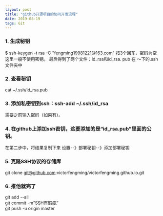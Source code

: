 ```yaml
---
layout: post
title: "github开源项目的协同开发流程"
date: 2019-08-19 
tags: Git  
---
```


### 1. 生成秘钥 
$ ssh-keygen -t rsa -C "fengming19981221@163.com" 
按3个回车，密码为空这里一般不使用密钥。 
最后得到了两个文件：id_rsa和id_rsa. pub 在 ～下的.ssh文件夹中 
 
### 2. 查看秘钥
cat ~/.ssh/id_rsa.pub   

### 3. 添加私密钥到ssh：ssh-add ~/.ssh/id_rsa   
需要之前输入密码（如果有）。
 
### 4. 在github上添加ssh密钥，这要添加的是“id_rsa.pub”里面的公钥。   
在第二步中，将结果复制下来
设置--》部署秘钥--》添加部署秘钥

### 5. 克隆SSH协议的存储库   
git clone git@github.com:victorfengming/victorfengming.github.io.git

### 6. 推他就完了   
git add --all   
git commit -m”SSH有瑕疵“  
git push -u origin master  


